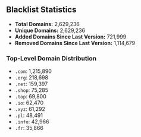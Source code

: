 ## Blacklist Statistics

- **Total Domains:** 2,629,236
- **Unique Domains:** 2,629,236
- **Added Domains Since Last Version:** 721,999
- **Removed Domains Since Last Version:** 1,114,679

### Top-Level Domain Distribution

-  `.com`: 1,215,890
-  `.org`: 218,698
-  `.net`: 159,397
-  `.shop`: 75,285
-  `.top`: 69,800
-  `.io`: 62,470
-  `.xyz`: 61,292
-  `.pl`: 48,491
-  `.info`: 42,966
-  `.fr`: 35,866
